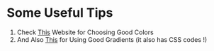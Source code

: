 # Some Useful Tips

1. Check [This](https://flatuicolors.com) Website for Choosing Good Colors
2. And Also [This](https://uigradients.com) for Using Good Gradients (it also has CSS codes !)
